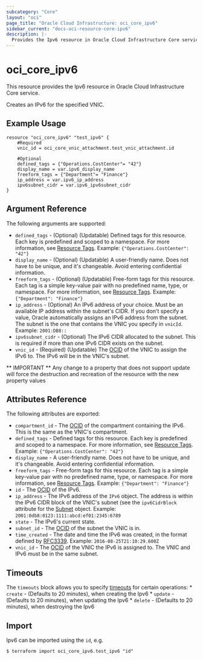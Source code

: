 ```yaml
---
subcategory: "Core"
layout: "oci"
page_title: "Oracle Cloud Infrastructure: oci_core_ipv6"
sidebar_current: "docs-oci-resource-core-ipv6"
description: |-
  Provides the Ipv6 resource in Oracle Cloud Infrastructure Core service
---
```


# oci_core_ipv6
This resource provides the Ipv6 resource in Oracle Cloud Infrastructure Core service.

Creates an IPv6 for the specified VNIC.


## Example Usage

```hcl
resource "oci_core_ipv6" "test_ipv6" {
	#Required
	vnic_id = oci_core_vnic_attachment.test_vnic_attachment.id

	#Optional
	defined_tags = {"Operations.CostCenter"= "42"}
	display_name = var.ipv6_display_name
	freeform_tags = {"Department"= "Finance"}
	ip_address = var.ipv6_ip_address
	ipv6subnet_cidr = var.ipv6_ipv6subnet_cidr
}
```

## Argument Reference

The following arguments are supported:

* `defined_tags` - (Optional) (Updatable) Defined tags for this resource. Each key is predefined and scoped to a namespace. For more information, see [Resource Tags](https://docs.cloud.oracle.com/iaas/Content/General/Concepts/resourcetags.htm).  Example: `{"Operations.CostCenter": "42"}` 
* `display_name` - (Optional) (Updatable) A user-friendly name. Does not have to be unique, and it's changeable. Avoid entering confidential information. 
* `freeform_tags` - (Optional) (Updatable) Free-form tags for this resource. Each tag is a simple key-value pair with no predefined name, type, or namespace. For more information, see [Resource Tags](https://docs.cloud.oracle.com/iaas/Content/General/Concepts/resourcetags.htm).  Example: `{"Department": "Finance"}` 
* `ip_address` - (Optional) An IPv6 address of your choice. Must be an available IP address within the subnet's CIDR. If you don't specify a value, Oracle automatically assigns an IPv6 address from the subnet. The subnet is the one that contains the VNIC you specify in `vnicId`.  Example: `2001:DB8::` 
* `ipv6subnet_cidr` - (Optional) The IPv6 CIDR allocated to the subnet. This is required if more than one IPv6 CIDR exists on the subnet. 
* `vnic_id` - (Required) (Updatable) The [OCID](https://docs.cloud.oracle.com/iaas/Content/General/Concepts/identifiers.htm) of the VNIC to assign the IPv6 to. The IPv6 will be in the VNIC's subnet. 


** IMPORTANT **
Any change to a property that does not support update will force the destruction and recreation of the resource with the new property values

## Attributes Reference

The following attributes are exported:

* `compartment_id` - The [OCID](https://docs.cloud.oracle.com/iaas/Content/General/Concepts/identifiers.htm) of the compartment containing the IPv6. This is the same as the VNIC's compartment. 
* `defined_tags` - Defined tags for this resource. Each key is predefined and scoped to a namespace. For more information, see [Resource Tags](https://docs.cloud.oracle.com/iaas/Content/General/Concepts/resourcetags.htm).  Example: `{"Operations.CostCenter": "42"}` 
* `display_name` - A user-friendly name. Does not have to be unique, and it's changeable. Avoid entering confidential information. 
* `freeform_tags` - Free-form tags for this resource. Each tag is a simple key-value pair with no predefined name, type, or namespace. For more information, see [Resource Tags](https://docs.cloud.oracle.com/iaas/Content/General/Concepts/resourcetags.htm).  Example: `{"Department": "Finance"}` 
* `id` - The [OCID](https://docs.cloud.oracle.com/iaas/Content/General/Concepts/identifiers.htm) of the IPv6.
* `ip_address` - The IPv6 address of the `IPv6` object. The address is within the IPv6 CIDR block of the VNIC's subnet (see the `ipv6CidrBlock` attribute for the [Subnet](https://docs.cloud.oracle.com/iaas/api/#/en/iaas/latest/Subnet/) object.  Example: `2001:0db8:0123:1111:abcd:ef01:2345:6789` 
* `state` - The IPv6's current state.
* `subnet_id` - The [OCID](https://docs.cloud.oracle.com/iaas/Content/General/Concepts/identifiers.htm) of the subnet the VNIC is in.
* `time_created` - The date and time the IPv6 was created, in the format defined by [RFC3339](https://tools.ietf.org/html/rfc3339).  Example: `2016-08-25T21:10:29.600Z` 
* `vnic_id` - The [OCID](https://docs.cloud.oracle.com/iaas/Content/General/Concepts/identifiers.htm) of the VNIC the IPv6 is assigned to. The VNIC and IPv6 must be in the same subnet. 

## Timeouts

The `timeouts` block allows you to specify [timeouts](https://registry.terraform.io/providers/oracle/oci/latest/docs/guides/changing_timeouts) for certain operations:
	* `create` - (Defaults to 20 minutes), when creating the Ipv6
	* `update` - (Defaults to 20 minutes), when updating the Ipv6
	* `delete` - (Defaults to 20 minutes), when destroying the Ipv6


## Import

Ipv6 can be imported using the `id`, e.g.

```
$ terraform import oci_core_ipv6.test_ipv6 "id"
```


